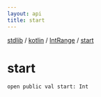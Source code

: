 ```yaml
---
layout: api
title: start
---
```

[stdlib](../../index.html) / [kotlin](../index.html) / [IntRange](index.html) / [start](start.html)

# start

```
open public val start: Int
```
